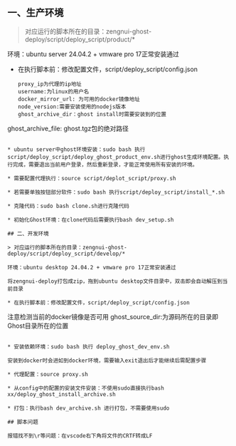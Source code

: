 ## 一、生产环境

> 对应运行的脚本所在的目录：zengnui-ghost-deploy/script/deploy_script/product/*

环境：ubuntu server 24.04.2 + vmware pro 17正常安装通过

* 在执行脚本前：修改配置文件，script/deploy_script/config.json

  ```
  proxy_ip为代理的ip地址
  username:为linux的用户名
  docker_mirror_url: 为可用的docker镜像地址
  node_version:需要安装使用的nodejs版本
  ghost_archive_dir：ghost install时需要安装到的位置
ghost_archive_file: ghost.tgz包的绝对路径
  ```

* ubuntu server中ghost环境安装：sudo bash 执行script/deploy_script/deploy_ghost_product_env.sh进行ghost生成环境配置。执行完成，需要退出当前用户登录，然后重新登录，才能正常使用所有安装的环境。

* 需要配置代理执行：source script/deplot_script/proxy.sh

* 若需要单独按钮部分软件：sudo bash 执行script/deploy_script/install_*.sh

* 克隆代码：sudo bash clone.sh进行克隆代码

* 初始化Ghost环境：在clone代码后需要执行bash dev_setup.sh

## 二、开发环境

> 对应运行的脚本所在的目录：zengnui-ghost-deploy/script/deploy_script/develop/*

环境：ubuntu desktop 24.04.2 + vmware pro 17正常安装通过

将zengnui-deploy打包成zip，拖到ubuntu desktop文件目录中，双击即会自动解压到当前目录

* 在执行脚本前：修改配置文件，script/deploy_script/config.json

  ```
  注意检测当前的docker镜像是否可用
  ghost_source_dir:为源码所在的目录即Ghost目录所在的位置
  ```

* 安装依赖环境：sudo bash 执行 deploy_ghost_dev_env.sh

  安装到docker时会进如到docker环境，需要输入exit退出后才能继续后需配置步骤

* 代理配置：source proxy.sh

* 从config中的配置的安装文件安装：不使用sudo直接执行bash xx/deploy_ghost_install_archive.sh

* 打包：执行bash dev_archive.sh 进行打包，不需要使用sudo

## 脚本问题

报错找不到\r等问题：在vscode右下角将文件的CRTF转成LF